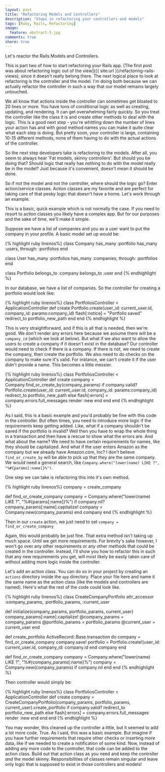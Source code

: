 ```yaml
---
layout: post
title: "Refactoring Models and Controllers"
description: "Steps in refactoring your controllers and models"
tags: [Ruby, Rails, Refactoring]
image:
  feature: abstract-5.jpg
comments: true
share: true
---
```


Let's reactor the Rails Models and Controllers.

This is part two of how to start refactoring your Rails app. [The first post was about refactoring logic out of the view]({{ site:url }}/refactoring-rails-views), since it doesn't really belong there. The next logical place to look at refactoring is the controller and the model. I'm doing both because we can actually refactor the controller in such a way that our model remains largely untouched.

We all know that actions inside the controller can sometimes get bloated to 20 lines or more. You have tons of conditional logic as well as creating, updating,  and rendering. It can get overwhelming fairly quickly. So you treat the controller like the class it is and create other methods to deal with the logic. This is a good next step - you're whittling down the number of lines your action has and with good method names you can make it quite clear what each step is doing. But pretty soon, your controller is large, containing 10-15 different methods, none of them having to do with the actual actions of the controller.

So the next step developers take is refactoring to the models. After all, you seem to always hear 'Fat models, skinny controllers'. But should you be doing that? Should logic that really has nothing to do with the model really be in the model? Just because it's convenient, doesn't mean it should be done.

So if not the model and not the controller, where should the logic go? Enter action/service classes. Action classes are my favorite and are perfect for taking care of that pesky logic that doesn't have a home. Let's work through an example.

This is a basic, quick example which is not normally the case. If you need to resort to action classes you likely have a complex app. But for our purposes and the sake of time, we'll make it simple.

Suppose we have a list of companies and you as a user want to put the company in your profile. A basic model set up would be:

{% highlight ruby linenos%}
class Company
  has_many :portfolio
  has_many :users, through: :portfolios
end
	
class User
  has_many :portfolios
  has_many :companies, through: :portfolios
end
	
class Portfolio
  belongs_to :company
  belongs_to :user
end
{% endhighlight %}
	
In our database, we have a list of companies. So the controller for creating a portfolio would look like:

{% highlight ruby linenos%}
class PortfoliosController < ApplicationController
  def create
    Portfolio.create(user_id: current_user.id, company_id: params:company_id)
    flash[:notice] = "Portfolio saved"
    redirect_to portfolio_new_path
  end
end
{% endhighlight %}
	
This is very straightforward, and if this is all that is needed, then we're good. We don't render any errors here because we assume there will be a `company_id` (which we look at below). But what if we also want to allow the users to create a company if it doesn't exist in the database? Our controller would need to check if there is a company. If there is not, we need to create the company, then create the portfolio. We also need to do checks on the company to make sure it's valid. For instance, we can't create it if the user didn't provide a name. This becomes a little messier.

{% highlight ruby linenos%}
class PortfoliosController < ApplicationController
  def create
    company = Company.find_or_create_by(company_params)
    if company.valid?
      Portfolio.create(user_id: current_user.id, company_id: params:company_id)
      redirect_to portfolio_new_path
    else
      flash[:errors] = company.errors.full_messages
      render :new
    end
  end
end
{% endhighlight %}

As I said, this is a basic example and you'd probably be fine with this code in the controller. But often times, you need to introduce more logic if the requirements keep getting added. Like, what if a company shouldn't be saved if the portfolio is invalid? Well then you have to wrap the whole thing in a transaction and then have a rescue to show what the errors are. And what about the name? We need to have certain requirements for names, like they should be capitalized. And what if the user enters Amazon as the company but we already have Amazon.com, Inc? I don't believe `find_or_create_by` will be able to pick up that they are the same company. We would need a general search, like `Company.where("lower(name) LIKE ?", "%#{params[:name]}%")`.

One step we can take is refactoring this into it's own method. 

{% highlight ruby linenos%}
company = create_company
	
def find_or_create_company
  company = Company.where("lower(name) LIKE ?", "%#{params[:name]}%")
  if company.nil?
    company_params[:name].capitalize!
    company = Company.new(company_params)
  end
  company
end
{% endhighlight %}

Then in our `create` action, we just need to set `company = find_or_create_company`

Again, this would probably be just fine. That extra method isn't taking up much space. Until we get more requirements. For brevity's sake however, I won't go over any other requirements or any other methods that could be created in the controller. Instead, I'll show you how to refactor this in such that any new requirements you get, will most likely be easily taken care of without adding more logic inside the controller.

Let's add an action class. You can do so in your project by creating an `actions` directory inside the `app` directory. Place your file here and name it the same name as the action class (like the models and controllers are named). Here's what the rest of the code could look like.

{% highlight ruby linenos%}
class CreateCompanyPortfolio
  attr_accessor :company_params, :portfolio_params, :current_user
  
  def initialize(company_params, portfolio_params, current_user)
    company_params[:name].capitalize!
    @company_params = company_params
    @portfolio_params = portfolio_params
    @current_user = current_user
  end
  
  def create_portfolio
      ActiveRecord::Base.transaction do
        company = find_or_create_company
        company.save!
        portfolio = Portfolio.create!(user_id: current_user.id, company_id: company.id
      end
    company
  end
  
  def find_or_create_company
    company = Company.where("lower(name) LIKE ?", "%#{company_params[:name}%")
    company = Company.new(company_params) if company.nil
  end
end
{% endhighlight %}
	
Then controller would simply be:

{% highlight ruby linenos%}
class PortfoliosController < ApplicationController
  def create
    company = CreateCompanyPortfolio(company_params, portfolio_params, current_user).create_portfolio
    if company.valid?
      redirect_to portfolio_new_path
    else
      flash[:errors] = company.errors.full_messages
      render :new
    end
  end
end
{% endhighlight %}
	
You may wonder, this cleaned up the controller a little, but it seemed to add a lot more code. True. As I said, this was a basic example. But imagine if you have further requirements that require other checks or inserting more data, like if we needed to create a notification of some kind. Now, instead of adding any more code to the controller, that code can be added to the action class. Build out that action class as you need and keep the controller *and* the model skinny. Responsibilities of classes remain singular and leave only logic that is supposed to exist in those controllers and models!